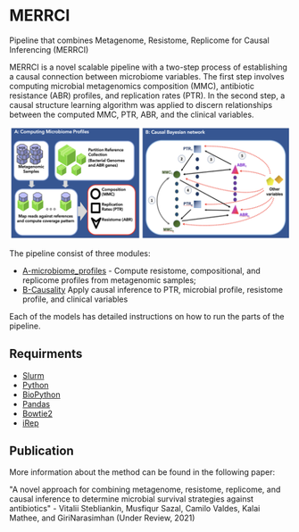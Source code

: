 # MERRCI
Pipeline that combines Metagenome, Resistome, Replicome for Causal Inferencing (MERRCI)

MERRCI is a novel scalable pipeline with a two-step process of establishing a causal connection between microbiome variables.
The first step involves computing microbial metagenomics composition (MMC), antibiotic resistance (ABR) profiles,
and replication rates (PTR). In the second step, a causal structure learning algorithm was applied to discern relationships
between the computed MMC, PTR, ABR, and the clinical variables.

![MERRCI](./images/Fig1.png)

The pipeline consist of three modules:<br>

* [A-microbiome_profiles](https://github.com/stebliankin/RAPToR/tree/master/A-microbiome_profiles) - Compute resistome, compositional, and replicome profiles from metagenomic samples;<br>
* [B-Causality](https://github.com/stebliankin/RAPToR/tree/master/B-Causality) Apply causal inference to PTR, microbial profile, resistome profile, and clinical variables <br>

Each of the models has detailed instructions on how to run the parts of the pipeline.

## Requirments
* [Slurm](https://slurm.schedmd.com/documentation.html)
* [Python](https://www.python.org/)
* [BioPython](https://biopython.org/)
* [Pandas](https://pandas.pydata.org/)
* [Bowtie2](http://bowtie-bio.sourceforge.net/bowtie2/index.shtml)
* [iRep](https://github.com/christophertbrown/iRep)

## Publication

More information about the method can be found in the following paper:

"A novel approach for combining metagenome, resistome, replicome, and causal inference to determine microbial survival strategies against antibiotics" - Vitalii Stebliankin, Musfiqur Sazal, Camilo Valdes, Kalai Mathee, and GiriNarasimhan (Under Review, 2021)
